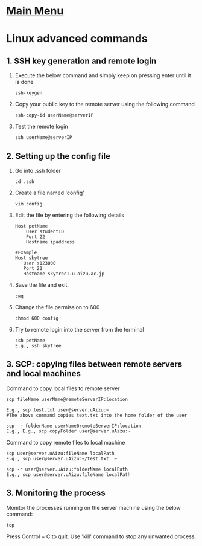 # [Main Menu](index.html)

# Linux advanced commands


## 1. SSH key generation and remote login

1. Execute the below command and simply keep on pressing enter until it is done

       ssh-keygen

2. Copy your public key to the remote server using the following command

       ssh-copy-id userName@serverIP

3. Test the remote login

       ssh userName@serverIP

## 2. Setting up the config file

1. Go into .ssh folder

       cd .ssh
2. Create a file named 'config'

       vim config

3. Edit the file by entering the following details

       Host petName
           User studentID
           Port 22
           Hostname ipaddress

       #Example   
       Host skytree
          User s123000
          Port 22
          Hostname skytree1.u-aizu.ac.jp


4. Save the file and exit.  
      
       :wq
5. Change the file permission to 600

       chmod 600 config
6. Try to remote login into the server from the terminal

       ssh petName
       E.g., ssh skytree

## 3. SCP: copying files between remote servers and local machines

Command to copy local files to remote server

    scp fileName userName@remoteServerIP:location

    E.g., scp test.txt user@server.uAizu:~
    #The above command copies text.txt into the home folder of the user

    scp -r folderName userName0remoteServerIP:location
    E.g., E.g., scp copyFolder user@server.uAizu:~

Command to copy remote files to local machine

    scp user@server.uAizu:fileName localPath
    E.g., scp user@server.uAizu:~/test.txt  ~

    scp -r user@server.uAizu:folderName localPath
    E.g., scp user@server.uAizu:fileName localPath



## 3. Monitoring the process

Monitor the processes running on the server machine using the below command:

    top

Press Control + C to quit.
Use 'kill' command to stop any unwanted process. 

